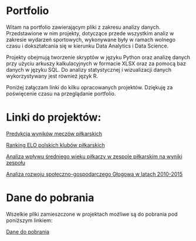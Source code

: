 # Portfolio

Witam na portfolio zawierającym pliki z zakresu analizy danych. 
Przedstawione w nim projekty, dotyczące przede wszystkim analiz w zakresie wydarzeń sportowych, 
wykonywane były w ramach wolnego czasu i dokształcania się w kierunku Data Analytics i Data Science.

Projekty obejmują tworzenie skryptów w języku Python oraz analizę danych przy użyciu arkuszy kalkulacyjnych w formacie XLSX oraz za pomocą baz danych w języku SQL. 
Do analizy statystycznej i wizualizacji danych wykorzystywany jest również język R.

Poniżej załączam linki do kilku opracowanych projektów. Dziękuję za poświęcenie czasu na przeglądanie portfolio.

# Linki do projektów:
[Predykcja wyników meczów piłkarskich](https://pczarnomysy.github.io/Portfolio/PLprzewidywator/)

[Ranking ELO polskich klubów piłkarskich](https://pczarnomysy.github.io/Portfolio/Ranking_Elo/)

[Analiza wpływu średniego wieku piłkarzy w zespole piłkarskim na wyniki zespołu](https://pczarnomysy.github.io/Portfolio/Średnia_wieku_a_poziom_drużyny/)

[Analiza rozwoju społeczno-gospodarczego Głogowa w latach 2010-2015](https://pczarnomysy.github.io/Portfolio/analiza_rozwoju_glogow/)

# Dane do pobrania

Wszelkie pliki zamieszczone w projektach możliwe są do pobrania pod poniższym linkiem:

[Dane do pobrania](https://github.com/PCzarnomysy/Portfolio/archive/refs/heads/main.zip)
